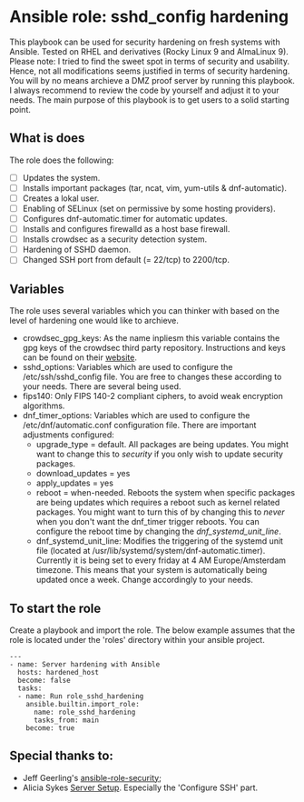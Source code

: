 # Ansible role: sshd_config hardening
This playbook can be used for security hardening on fresh systems with Ansible. Tested on RHEL and derivatives (Rocky Linux 9 and AlmaLinux 9). Please note: I tried to find the sweet spot in terms of security and usability. Hence, not all modifications seems justified in terms of security hardening. You will by no means archieve a DMZ proof server by running this playbook. I always recommend to review the code by yourself and adjust it to your needs. The main purpose of this playbook is to get users to a solid starting point.

## What is does
The role does the following:
- [ ] Updates the system.
- [ ] Installs important packages (tar, ncat, vim, yum-utils & dnf-automatic).
- [ ] Creates a lokal user.
- [ ] Enabling of SELinux (set on permissive by some hosting providers).
- [ ] Configures dnf-automatic.timer for automatic updates.
- [ ] Installs and configures firewalld as a host base firewall.
- [ ] Installs crowdsec as a security detection system.
- [ ] Hardening of SSHD daemon.
- [ ] Changed SSH port from default (= 22/tcp) to 2200/tcp.

## Variables
The role uses several variables which you can thinker with based on the level of hardening one would like to archieve. 
- crowdsec_gpg_keys: As the name inpliesm this variable contains the gpg keys of the crowdsec third party repository. Instructions and keys can be found on their [website](https://packagecloud.io/crowdsec/crowdsec/install#manual-rpm).
- sshd_options: Variables which are used to configure the /etc/ssh/sshd_config file. You are free to changes these according to your needs. There are several being used. 
- fips140: Only FIPS 140-2 compliant ciphers, to avoid weak encryption algorithms.
- dnf_timer_options: Variables which are used to configure the /etc/dnf/automatic.conf configuration file. There are important adjustments configured:
  - upgrade_type = default. All packages are being updates. You might want to change this to *security* if you only wish to update security packages.
  - download_updates = yes
  - apply_updates = yes
  - reboot = when-needed. Reboots the system when specific packages are being updates which requires a reboot such as kernel related packages. You might want to turn this of by changing this to *never* when you don't want the dnf_timer trigger reboots. You can configure the reboot time by changing the *dnf_systemd_unit_line*.
  - dnf_systemd_unit_line: Modifies the triggering of the systemd unit file (located at /usr/lib/systemd/system/dnf-automatic.timer). Currently it is being set to every friday at 4 AM Europe/Amsterdam timezone. This means that your system is automatically being updated once a week. Change accordingly to your needs.

## To start the role
Create a playbook and import the role. The below example assumes that the role is located under the 'roles' directory within your ansible project.
```
---
- name: Server hardening with Ansible
  hosts: hardened_host
  become: false
  tasks:
  - name: Run role_sshd_hardening
    ansible.builtin.import_role:
      name: role_sshd_hardening
      tasks_from: main
    become: true
```

## Special thanks to:
* Jeff Geerling's [ansible-role-security](https://github.com/geerlingguy/ansible-role-security/tree/master);
* Alicia Sykes [Server Setup](https://www.aliciasykes.com/blog/my-server-setup-). Especially the 'Configure SSH' part.
